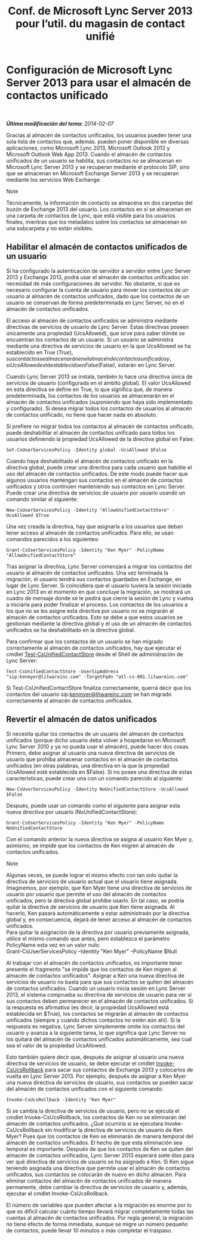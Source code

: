 ﻿---
title: "Conf. de Microsoft Lync Server 2013 pour l’util. du magasin de contact unifié"
TOCTitle: "Conf. de Microsoft Lync Server 2013 pour l’util. du magasin de contact unifié"
ms:assetid: 6aa17ae3-764e-4986-a900-85a3cdb8c1fc
ms:mtpsurl: https://technet.microsoft.com/es-es/library/JJ688083(v=OCS.15)
ms:contentKeyID: 49889217
ms.date: 01/07/2017
mtps_version: v=OCS.15
ms.translationtype: HT
---

# Configuración de Microsoft Lync Server 2013 para usar el almacén de contactos unificado

 

_**Última modificación del tema:** 2014-02-07_

Gracias al almacén de contactos unificados, los usuarios pueden tener una sola lista de contactos que, además. pueden poner disponible en diversas aplicaciones, como Microsoft Lync 2013, Microsoft Outlook 2013 y Microsoft Outlook Web App 2013. Cuando el almacén de contactos unificados de un usuario se habilita, sus contactos no se almacenan en Microsoft Lync Server 2013 y se recuperan mediante el protocolo SIP, sino que se almacenan en Microsoft Exchange Server 2013 y se recuperan mediante los servicios Web Exchange.


> [!NOTE]
> Técnicamente, la información de contacto se almacena en dos carpetas del buzón de Exchange 2013 del usuario. Los contactos en sí se almacenan en una carpeta de contactos de Lync, que está visible para los usuarios finales, mientras que los metadatos sobre los contactos se almacenan en una subcarpeta y no están visibles.



## Habilitar el almacén de contactos unificados de un usuario

Si ha configurado la autenticación de servidor a servidor entre Lync Server 2013 y Exchange 2013, podrá usar el almacén de contactos unificados sin necesidad de más configuraciones de servidor. No obstante, sí que es necesario configurar la cuenta de usuario para mover los contactos de un usuario al almacén de contactos unificados, dado que los contactos de un usuario se conservan de forma predeterminada en Lync Server, no en el almacén de contactos unificados.

El acceso al almacén de contactos unificados se administra mediante directivas de servicios de usuario de Lync Server. Estas directivas poseen únicamente una propiedad (UcsAllowed), que sirve para saber dónde se encuentran los contactos de un usuario. Si un usuario se administra mediante una directiva de servicios de usuario en la que UcsAllowed se ha establecido en True ($True), sus contactos se almacenarán en el almacén de contactos unificados y, si UcsAllowed está establecido en False ($False), estarán en Lync Server.

Cuando Lync Server 2013 se instala, también lo hace una directiva única de servicios de usuario (configurada en el ámbito global). El valor UcsAllowed en esta directiva se define en True, lo que significa que, de manera predeterminada, los contactos de los usuarios se almacenarán en el almacén de contactos unificados (suponiendo que haya sido implementado y configurado). Si desea migrar todos los contactos de usuarios al almacén de contactos unificado, no tiene que hacer nada en absoluto.

Si prefiere no migrar todos los contactos al almacén de contactos unificado, puede deshabilitar el almacén de contactos unificado para todos los usuarios definiendo la propiedad UcsAllowed de la directiva global en False:

    Set-CsUserServicesPolicy -Identity global -UcsAllowed $False

Cuando haya deshabilitado el almacén de contactos unificado en la directiva global, puede crear una directiva para cada usuario que habilite el uso del almacén de contactos unificados. De este modo puede hacer que algunos usuarios mantengan sus contactos en el almacén de contactos unificados y otros continúen manteniendo sus contactos en Lync Server. Puede crear una directiva de servicios de usuario por usuario usando un comando similar al siguiente:

    New-CsUserServicesPolicy -Identity "AllowUnifiedContactStore" -UcsAllowed $True

Una vez creada la directiva, hay que asignarla a los usuarios que deban tener acceso al almacén de contactos unificados. Para ello, se usan comandos parecidos a los siguientes:

    Grant-CsUserServicesPolicy -Identity "Ken Myer" -PolicyName "AllowUnifiedContactStore"

Tras asignar la directiva, Lync Server comenzará a migrar los contactos del usuario al almacén de contactos unificados. Una vez terminada la migración, el usuario tendrá sus contactos guardados en Exchange, en lugar de Lync Server. Si coincidiera que el usuario tuviera la sesión iniciada en Lync 2013 en el momento en que concluye la migración, se mostrará un cuadro de mensaje donde se le pedirá que cierre la sesión de Lync y vuelva a iniciarla para poder finalizar el proceso. Los contactos de los usuarios a los que no se les asigne esta directiva por usuario no se migrarán al almacén de contactos unificados. Esto se debe a que estos usuarios se gestionan mediante la directiva global y el uso de un almacén de contactos unificados se ha deshabilitado en la directiva global.

Para confirmar que los contactos de un usuario se han migrado correctamente al almacén de contactos unificados, hay que ejecutar el cmdlet [Test-CsUnifiedContactStore](https://docs.microsoft.com/en-us/powershell/module/skype/Test-CsUnifiedContactStore) desde el Shell de administración de Lync Server:

    Test-CsUnifiedContactStore -UserSipAddress "sip:kenmyer@litwareinc.com" -TargetFqdn "atl-cs-001.litwareinc.com"

Si Test-CsUnifiedContactStore finaliza correctamente, querrá decir que los contactos del usuario sip:kenmyer@litwareinc.com se han migrado correctamente al almacén de contactos unificados.

## Revertir el almacén de datos unificados

Si necesita quitar los contactos de un usuario del almacén de contactos unificados (porque dicho usuario deba volver a hospedarse en Microsoft Lync Server 2010 y ya no pueda usar el almacén), puede hacer dos cosas. Primero, debe asignar al usuario una nueva directiva de servicios de usuario que prohíba almacenar contactos en el almacén de contactos unificados (en otras palabras, una directiva en la que la propiedad UcsAllowed esté establecida en $False). Si no posee una directiva de estas características, puede crear una con un comando parecido al siguiente:

    New-CsUserServicesPolicy -Identity NoUnifiedContactStore -UcsAllowed $False

Después, puede usar un comando como el siguiente para asignar esta nueva directiva por usuario (NoUnifiedContactStore):

    Grant-CsUserServicesPolicy -Identity "Ken Myer" -PolicyName NoUnifiedContactStore

Con el comando anterior la nueva directiva se asigna al usuario Ken Myer y, asimismo, se impide que los contactos de Ken migren al almacén de contactos unificados.


> [!NOTE]
> Algunas veces, se puede lograr el mismo efecto con tan solo quitar la directiva de servicios de usuario actual que el usuario tiene asignada. Imaginemos, por ejemplo, que Ken Myer tiene una directiva de servicios de usuario por usuario que permite el uso del almacén de contactos unificados, pero la directiva global prohíbe usarlo. En tal caso, se podría quitar la directiva de servicios de usuario que Ken tiene asignada. Al hacerlo, Ken pasará automáticamente a estar administrado por la directiva global y, en consecuencia, dejará de tener acceso al almacén de contactos unificados.<BR>Para quitar la asignación de la directiva por usuario previamente asignada, utilice el mismo comando que antes, pero establezca el parámetro PolicyName esta vez en un valor nulo:<BR>Grant-CsUserServicesPolicy –Identity "Ken Myer" –PolicyName $Null



Al trabajar con el almacén de contactos unificados, es importante tener presente el fragmento "se impide que los contactos de Ken migren al almacén de contactos unificados". Asignar a Ken una nueva directiva de servicios de usuario no basta para que sus contactos se quiten del almacén de contactos unificados. Cuando un usuario inicia sesión en Lync Server 2013, el sistema comprueba su directiva de servicios de usuario para ver si sus contactos deben permanecer en el almacén de contactos unificados. Si la respuesta es afirmativa (es decir, la propiedad UcsAllowed está establecida en $True), los contactos se migrarán al almacén de contactos unificados (siempre y cuando dichos contactos no estén aún ahí). Si la respuesta es negativa, Lync Server simplemente omite los contactos del usuario y avanza a la siguiente tarea, lo que significa que Lync Server no los quitará del almacén de contactos unificados automáticamente, sea cual sea el valor de la propiedad UcsAllowed.

Esto también quiere decir que, después de asignar al usuario una nueva directiva de servicios de usuario, se debe ejecutar el cmdlet [Invoke-CsUcsRollback](https://docs.microsoft.com/en-us/powershell/module/skype/Invoke-CsUcsRollback) para sacar sus contactos de Exchange 2013 y colocarlos de vuelta en Lync Server 2013. Por ejemplo, después de asignar a Ken Myer una nueva directiva de servicios de usuario, sus contactos se pueden sacar del almacén de contactos unificados con el siguiente comando:

    Invoke-CsUcsRollback -Identity "Ken Myer"

Si se cambia la directiva de servicios de usuario, pero no se ejecuta el cmdlet Invoke-CsUcsRollback, los contactos de Ken no se eliminarán del almacén de contactos unificados. ¿Qué ocurriría si se ejecutara Invoke-CsUcsRollback sin modificar la directiva de servicios de usuario de Ken Myer? Pues que los contactos de Ken se eliminarán de manera temporal del almacén de contactos unificados. El hecho de que esta eliminación sea temporal es importante. Después de que los contactos de Ken se quiten del almacén de contactos unificados, Lync Server 2013 esperará siete días para ver qué directiva de servicios de usuario se ha asignado a Ken. Si Ken sigue teniendo asignada una directiva que permite usar el almacén de contactos unificados, sus contactos se colocarán de nuevo en dicho almacén. Para eliminar contactos del almacén de contactos unificados de manera permanente, debe cambiar la directiva de servicios de usuario y, además, ejecutar el cmdlet Invoke-CsUcsRollback.

El número de variables que pueden afectar a la migración es enorme por lo que es difícil calcular cuánto tiempo llevará migrar completamente todas las cuentas al almacén de contactos unificados. Por regla general, la migración no tiene efecto de forma inmediata, aunque se migre un número pequeño de contactos, puede llevar 10 minutos o más completar el traspaso.

